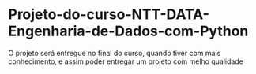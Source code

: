 # Projeto-do-curso-NTT-DATA-Engenharia-de-Dados-com-Python

O projeto será entregue no final do curso, quando tiver com mais conhecimento, e assim poder entregar um projeto com melho qualidade
